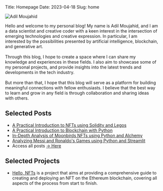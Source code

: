 Title: Homepage
Date: 2023-04-18
Slug: home


<!-- Bio and picture section -->
<div class="bio">
    <div class="bio-image">
        <img src="./images/adil-homepage.jpg" alt="Adil Moujahid">
    </div>
    <div class="bio-text">
        <p> Hello and welcome to my personal blog! My name is Adil Moujahid, and I am a data scientist and creative coder with a keen interest in the intersection of emerging technologies and creative expression. In particular, I am interested by the possibilities presented by artificial intelligence, blockchain, and generative art. 
        </br>
        </br>
        Through this blog, I hope to create a space where I can share my knowledge and experiences in these fields. I also aim to showcase some of my personal projects, and provide insights into the latest trends and developments in the tech industry.
        </br>
        </br>
        But more than that, I hope that this blog will serve as a platform for building meaningful connections with fellow enthusiasts. I believe that the best way to learn and grow in any field is through collaboration and sharing ideas with others.
        </p>
    </div>
</div>

<!-- Selected posts section -->
<h2 class="content-subhead">Selected Posts</h2>

<ul class="selected-posts">
    <li><a href="./posts/2021/05/intro-nfts-solidity/">A Practical Introduction to NFTs using Solidity and Legos</a></li>
    <li><a href="./posts/2018/03/intro-blockchain-bitcoin-python/">A Practical Introduction to Blockchain with Python</a></li>
    <li><a href="./posts/2022/04/data-analysis-moonbirds-nft-python-alchemy/">In-Depth Analysis of Moonbirds NFTs using Python and Alchemy</a></li>
    <li><a href="./posts/2020/06/streamlit-messi-ronaldo/">Analyzing Messi and Ronaldo's Games using Python and Streamlit</a></li>
    <li>Access all posts <a href="./posts">&rarr; Here</a></li>
</ul>

<!-- Selected projects section -->
<h2 class="content-subhead">Selected Projects</h2>

<ul class="selected-projects">
    <li><a href=".projects/hello-nfts/">Hello, NFTs</a> is a project that aims at providing a comprehensive guide to creating and deploying an NFT on the Ethereum blockchain, covering all aspects of the process from start to finish.</li>
</ul>
